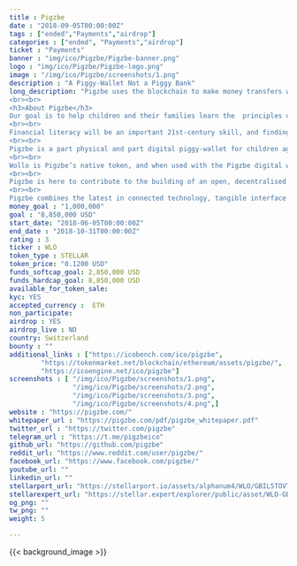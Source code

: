 ```yaml
---
title : Pigzbe
date : "2018-09-05T00:00:00Z"
tags : ["ended","Payments","airdrop"]
categories : ["ended", "Payments","airdrop"]
ticket : "Payments"
banner : "img/ico/Pigzbe/Pigzbe-banner.png"
logo : "img/ico/Pigzbe/Pigzbe-logo.png"
image : "/img/ico/Pigzbe/screenshots/1.png"
description : "A Piggy-Wallet Not a Piggy Bank"
long_description: "Pigzbe uses the blockchain to make money transfers within families borderless, safe, and instant. By unlocking the potential of globalised families as micro-financing networks, Pigzbe teaches children about money in the 21st century.
<br><br>
<h3>About Pigzbe</h3>
Our goal is to help children and their families learn the  principles of 21st century finance through cryptocurrency  savings and hands-on play.  
<br><br>
Financial literacy will be an important 21st-century skill, and finding ways to introduce  earning, saving and managing money principles at a young age will help children  begin to develop these necessary skills. 
<br><br>
Pigzbe is a part physical and part digital piggy-wallet for children aged 6 and up,  powered by Wollo, your child’s first cryptocurrency. Think of Pigzbe as a friendly,  tangible financial assistant that will teach children the principles of modern money in  an exciting and safe system that harnesses children's natural drive to learn through  self-correcting, practical experimentation. 
<br><br>
Wollo is Pigzbe’s native token, and when used with the Pigzbe digital wallet and  physical device, provides an effective, age-appropriate learning experience for  children, while enabling families to come together as microfinancing networks. 
<br><br>
Pigzbe is here to contribute to the building of an open, decentralised world where  financial education is accessible to anyone, anywhere. Our goal is to accelerate the  uptake of cryptocurrencies globally with a token, and a product, designed to  empower the young and young at heart. 
<br><br>
Pigzbe combines the latest in connected technology, tangible interface design, and  blockchain technology to reach an underbanked generation of children and families  by ushering in a new piggy-banking paradigm powered by their children’s first  cryptocurrency and hardware wallet. We call it a piggy-wallet!"
money_goal : "1,000,000"
goal : "8,850,000 USD"
start_date: "2018-06-05T00:00:00Z"
end_date : "2018-10-31T00:00:00Z"
rating : 3
ticker : WLO
token_type : STELLAR
token_price: "0.1200 USD"
funds_softcap_goal: 2,850,000 USD
funds_hardcap_goal: 8,850,000 USD
available_for_token_sale: 
kyc: YES
accepted_currency :  ETH
non_participate: 
airdrop : YES
airdrop_live : NO
country: Switzerland
bounty : ""
additional_links : ["https://icobench.com/ico/pigzbe",
        "https://tokenmarket.net/blockchain/ethereum/assets/pigzbe/",
        "https://icoengine.net/ico/pigzbe"]
screenshots : [ "/img/ico/Pigzbe/screenshots/1.png",
                "/img/ico/Pigzbe/screenshots/2.png",
                "/img/ico/Pigzbe/screenshots/3.png",
                "/img/ico/Pigzbe/screenshots/4.png",]
website : "https://pigzbe.com/"
whitepaper_url : "https://pigzbe.com/pdf/pigzbe_whitepaper.pdf"
twitter_url : "https://twitter.com/pigzbe"
telegram_url : "https://t.me/pigzbeico"
github_url: "https://github.com/pigzbe"
reddit_url: "https://www.reddit.com/user/pigzbe/"
facebook_url: "https://www.facebook.com/pigzbe/"
youtube_url: ""
linkedin_url: ""
stellarport_url: "https://stellarport.io/assets/alphanum4/WLO/GBIL5TOVTZFNV3XS3E2LWTKU5SYOJ3UBCVBSKAMP4EE4MV2VSZQK7NRZ"
stellarexpert_url: "https://stellar.expert/explorer/public/asset/WLO-GBIL5TOVTZFNV3XS3E2LWTKU5SYOJ3UBCVBSKAMP4EE4MV2VSZQK7NRZ"
og_png: ""
tw_png: ""
weight: 5

---
```



{{< background_image >}}
